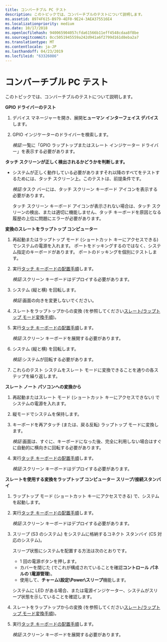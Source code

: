 ```yaml
---
title: コンバーチブル PC テスト
description: このトピックでは、コンバーチブルのテストについて説明します。
ms.assetid: 8974F615-B979-4EF0-9E24-3AEA375516E4
ms.localizationpriority: medium
ms.date: 10/17/2018
ms.openlocfilehash: 940065904057cfda61566b11eff4548cdaa8f8be
ms.sourcegitcommit: 0cc5051945559a242d941a6f2799d161d8eba2a7
ms.translationtype: MT
ms.contentlocale: ja-JP
ms.lasthandoff: 04/23/2019
ms.locfileid: "63326086"
---
```

# <a name="convertible-testing"></a>コンバーチブル PC テスト


このトピックでは、コンバーチブルのテストについて説明します。

**GPIO ドライバーのテスト**

1.  デバイス マネージャーを開き、展開**ヒューマン インターフェイス デバイス**します。
2.  GPIO インジケーターのドライバーを検索します。

    *検証*:一覧に「GPIO ラップトップまたはスレート インジケーター ドライバー」を表示する必要があります。

**タッチ スクリーンが正しく検出されるかどうかを判断します。**

-   システムが正しく動作している必要がありますそれ以降のすべてをテストするためには、タッチ スクリーン上。このテストは、前提条件です。

    *検証*:タスク バーには、タッチ スクリーン キーボード アイコンを表示する必要があります。

    タッチ スクリーン キーボード アイコンが表示されない場合は、タッチ スクリーンの検出、または適切に機能しません、タッチ キーボードを原因となる履歴の上位に問題にエラーが必要があります。

**変換のスレートをラップトップ コンピューター**

1.  再起動またはラップトップ モード (ショートカット キーにアクセスできる) でシステムの電源を入れます。 ポートをドッキングするのではなく、システム指定のキーボードがあります。 ポートのドッキングを個別にテストします。
2.  実行[タッチ キーボードの配置手順](indicator-testing.md#touchkbd)します。

    *検証*:スクリーン キーボードはデプロイする必要があります。

3.  システム (縦と横) を回転します。

    *検証*:画面の向きを変更しないでください。

4.  スレートをラップトップからの変換 (を参照してください[スレート/ラップトップ モード変換手順](indicator-testing.md#conv))。
5.  実行[タッチ キーボードの配置手順](indicator-testing.md#touchkbd)します。

    *検証*:スクリーン キーボードを展開する必要があります。

6.  システム (縦と横) を回転します。

    *検証*:システムが回転する必要があります。

7.  これらのテスト システムをスレート モードに変換できることを通りの各ステップを繰り返します。

**スレート ノート パソコンへの変換から**

1.  再起動またはスレート モード (ショートカット キーにアクセスできない) でシステムの電源を入れます。
2.  縦モードでシステムを保持します。
3.  キーボードを再アタッチ (または、戻る反転) ラップトップ モードに変換します。

    *検証*:画面は、すぐに、キーボードになった後、完全に利用しない場合はすぐに自動的に横向きに回転する必要があります。

4.  実行[タッチ キーボードの配置手順](indicator-testing.md#touchkbd)します。

    *検証*:スクリーン キーボードはデプロイする必要があります。

**スレートを使用する変換をラップトップ コンピューター スリープ/接続スタンバイ**

1.  ラップトップ モード (ショートカット キーにアクセスできる) で、システムを起動します。
2.  実行[タッチ キーボードの配置手順](indicator-testing.md#touchkbd)します。

    *検証*:スクリーン キーボードはデプロイする必要があります。

3.  スリープ (S3 のシステム) をシステムに格納するコネクト スタンバイ (CS 対応のシステム)。

    スリープ状態にシステムを配置する方法は次のとおりです。

    -   1 回の電源ボタンを押します。
    -   カバーを閉じた (でこれが構成されていることを確認**コントロール パネルの \\電源管理**)。
    -   使用して、**チャーム\\設定\\Power\\スリープ**機能します。

    システムに LED がある場合、または電源インジケーター、システムがスリープ状態を示していることを確認します。

4.  スレートをラップトップからの変換 (を参照してください[スレート/ラップトップ モード変換手順](indicator-testing.md#conv))。
5.  実行[タッチ キーボードの配置手順](indicator-testing.md#touchkbd)します。

    *検証*:スクリーン キーボードを展開する必要があります。

 

 




